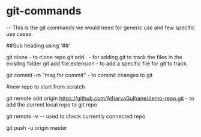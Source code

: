 # git-commands

-- This is the git commands we would need for generic use and few specific use cases.


##Sub heading using '##'

git clone - to clone repo
git add . - for adding git to track the files in the exisitng folder
git add file.extension - to add a specific file for git to track.

git commit -m "msg for commit" - to commit changes to git

#new repo to start from scratch

git remote add origin https://github.com/AtharvaGulhane/demo-repo.git - to add the current local repo to git repo

git remote -v -- used to check currently connected repo

git push -u origin master

